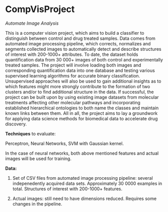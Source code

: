 CompVisProject
==============

*Automate Image Analysis*

This is a computer vision project, which aims to build a classifier to distinguish between control and drug treated samples. Data comes from automated image processing pipeline, which corrects, normalizes and segments collected images to automatically detect and describe structures of interest with 200-1000+ attributes. To date, the dataset holds quantification data from 30 000+ images of both control and experimentally treated samples. The project will involve loading both images and corresponding quantification data into one database and testing various supervised learning algorithms for accurate binary classification. Unsupervised approaches will also be used to gain additional insights as to which features might more strongly contribute to the formation of two clusters and/or to find additional structure in the data. If successful, the project can be built upon by using existing image datasets from molecular treatments affecting other molecular pathways and incorporating established hierarchical ontologies to both name the classes and maintain known links between them. All in all, the project aims to lay a groundwork for applying data science methods for biomedical data to accelerate drug discovery. 


**Techniques** to evaluate:

Perceptron, Neural Networks, SVM with Gaussian kernel.

In the case of neural networks, both above mentioned features and actual images will be used for training.

**Data:**

1. Set of CSV files from automated image processing pipeline: several indepenedently acquired data sets. Approximately 30 0000 examples in total. Structures of interest with 200-1000+ features.

2. Actual images: still need to have dimensions reduced. Requires some changes in the pipeline.

                                                                                                                                                                                

